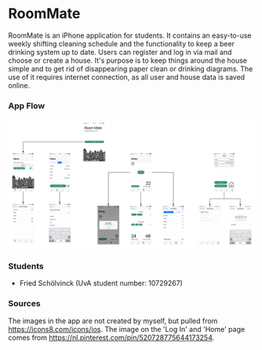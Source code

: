 # RoomMate

RoomMate is an iPhone application for students. It contains an easy-to-use weekly shifting cleaning schedule and the functionality to keep a beer drinking system up to date. Users can register and log in via mail and choose or create a house. It's purpose is to keep things around the house simple and to get rid of disappearing paper clean or drinking diagrams. The use of it requires internet connection, as all user and house data is saved online.


### App Flow
![flow](/docs/flow.png)


### Students
* Fried Schölvinck (UvA student number: 10729267)


### Sources
The images in the app are not created by myself, but pulled from https://icons8.com/icons/ios. The image on the 'Log In' and 'Home' page comes from https://nl.pinterest.com/pin/520728775644173254. 




